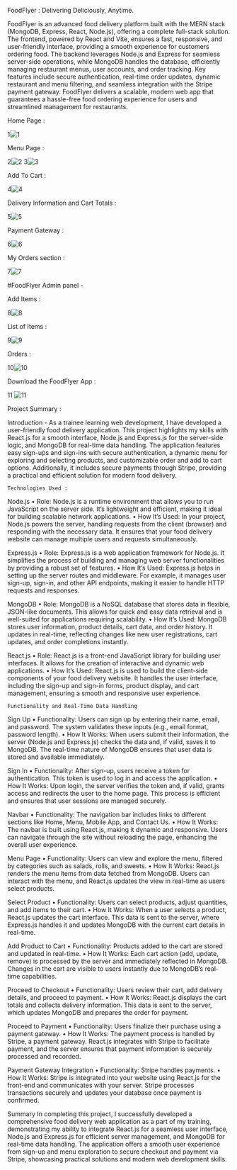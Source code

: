 FoodFlyer : Delivering Deliciously, Anytime.

FoodFlyer is an advanced food delivery platform built with the MERN stack (MongoDB, Express, React, Node.js), offering a complete full-stack solution. The frontend, powered by React and Vite, ensures a fast, responsive, and user-friendly interface, providing a smooth experience for customers ordering food. The backend leverages Node.js and Express for seamless server-side operations, while MongoDB handles the database, efficiently managing restaurant menus, user accounts, and order tracking. Key features include secure authentication, real-time order updates, dynamic restaurant and menu filtering, and seamless integration with the Stripe payment gateway. FoodFlyer delivers a scalable, modern web app that guarantees a hassle-free food ordering experience for users and streamlined management for restaurants.

Home Page :

1![1](https://github.com/user-attachments/assets/a24bc487-5bb0-4d05-b69a-6e793d808b19)


Menu Page :

2![2](https://github.com/user-attachments/assets/9b2eb7e0-0f17-42a6-ac6f-983b9accdc79)
 3![3](https://github.com/user-attachments/assets/f52fcc21-9df5-4e4c-a183-dd6c614e7e58)


Add To Cart :

4![4](https://github.com/user-attachments/assets/2ed6084d-226a-4da5-bfed-bdbe82149f4b)


Delivery Information and Cart Totals :

5![5](https://github.com/user-attachments/assets/34d588e8-ffe6-4505-b378-a4833f94992c)


Payment Gateway :

6![6](https://github.com/user-attachments/assets/13bc1dee-c15f-4ac8-8526-ff00b4059924)


My Orders section :

7![7](https://github.com/user-attachments/assets/80b0a5a2-8ec4-4c54-857f-880ff12eb879)


#FoodFlyer Admin panel -

Add Items :

8![8](https://github.com/user-attachments/assets/0c59b0fc-a4c5-4f58-a798-af4b628af4bd)


List of Items :

9![9](https://github.com/user-attachments/assets/f8b8906d-bd54-4a19-8449-c3fcde61a4f0)


Orders :

10![10](https://github.com/user-attachments/assets/0241ad69-aa25-4867-b5ec-89140292b7ef)


Download the FoodFlyer App :

11
![11](https://github.com/user-attachments/assets/c392dd25-09b6-4701-8949-9a0b5e13dfaa)

Project Summary :

Introduction - As a trainee learning web development, I have developed a user-friendly food delivery application. This project highlights my skills with React.js for a smooth interface, Node.js and Express.js for the server-side logic, and MongoDB for real-time data handling. The application features easy sign-ups and sign-ins with secure authentication, a dynamic menu for exploring and selecting products, and customizable order and add to cart options. Additionally, it includes secure payments through Stripe, providing a practical and efficient solution for modern food delivery.

    Technologies Used :

Node.js • Role: Node.js is a runtime environment that allows you to run JavaScript on the server side. It’s lightweight and efficient, making it ideal for building scalable network applications. • How It’s Used: In your project, Node.js powers the server, handling requests from the client (browser) and responding with the necessary data. It ensures that your food delivery website can manage multiple users and requests simultaneously.

Express.js • Role: Express.js is a web application framework for Node.js. It simplifies the process of building and managing web server functionalities by providing a robust set of features. • How It’s Used: Express.js helps in setting up the server routes and middleware. For example, it manages user sign-up, sign-in, and other API endpoints, making it easier to handle HTTP requests and responses.

MongoDB • Role: MongoDB is a NoSQL database that stores data in flexible, JSON-like documents. This allows for quick and easy data retrieval and is well-suited for applications requiring scalability. • How It’s Used: MongoDB stores user information, product details, cart data, and order history. It updates in real-time, reflecting changes like new user registrations, cart updates, and order completions instantly.

React.js • Role: React.js is a front-end JavaScript library for building user interfaces. It allows for the creation of interactive and dynamic web applications. • How It’s Used: React.js is used to build the client-side components of your food delivery website. It handles the user interface, including the sign-up and sign-in forms, product display, and cart management, ensuring a smooth and responsive user experience.

    Functionality and Real-Time Data Handling

Sign Up • Functionality: Users can sign up by entering their name, email, and password. The system validates these inputs (e.g., email format, password length). • How It Works: When users submit their information, the server (Node.js and Express.js) checks the data and, if valid, saves it to MongoDB. The real-time nature of MongoDB ensures that user data is stored and available immediately.

Sign In • Functionality: After sign-up, users receive a token for authentication. This token is used to log in and access the application. • How It Works: Upon login, the server verifies the token and, if valid, grants access and redirects the user to the home page. This process is efficient and ensures that user sessions are managed securely.

Navbar • Functionality: The navigation bar includes links to different sections like Home, Menu, Mobile App, and Contact Us. • How It Works: The navbar is built using React.js, making it dynamic and responsive. Users can navigate through the site without reloading the page, enhancing the overall user experience.

Menu Page • Functionality: Users can view and explore the menu, filtered by categories such as salads, rolls, and sweets. • How It Works: React.js renders the menu items from data fetched from MongoDB. Users can interact with the menu, and React.js updates the view in real-time as users select products.

Select Product • Functionality: Users can select products, adjust quantities, and add items to their cart. • How It Works: When a user selects a product, React.js updates the cart interface. This data is sent to the server, where Express.js handles it and updates MongoDB with the current cart details in real-time.

Add Product to Cart • Functionality: Products added to the cart are stored and updated in real-time. • How It Works: Each cart action (add, update, remove) is processed by the server and immediately reflected in MongoDB. Changes in the cart are visible to users instantly due to MongoDB’s real-time capabilities.

Proceed to Checkout • Functionality: Users review their cart, add delivery details, and proceed to payment. • How It Works: React.js displays the cart totals and collects delivery information. This data is sent to the server, which updates MongoDB and prepares the order for payment.

Proceed to Payment • Functionality: Users finalize their purchase using a payment gateway. • How It Works: The payment process is handled by Stripe, a payment gateway. React.js integrates with Stripe to facilitate payment, and the server ensures that payment information is securely processed and recorded.

Payment Gateway Integration • Functionality: Stripe handles payments. • How It Works: Stripe is integrated into your website using React.js for the front-end and communicates with your server. Stripe processes transactions securely and updates your database once payment is confirmed.

Summary In completing this project, I successfully developed a comprehensive food delivery web application as a part of my training, demonstrating my ability to integrate React.js for a seamless user interface, Node.js and Express.js for efficient server management, and MongoDB for real-time data handling. The application offers a smooth user experience from sign-up and menu exploration to secure checkout and payment via Stripe, showcasing practical solutions and modern web development skills.

